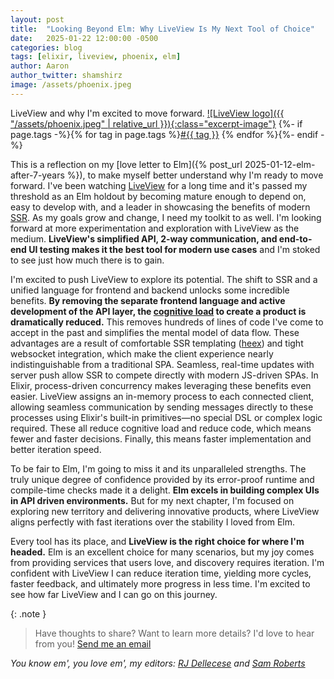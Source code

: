 ```yaml
---
layout: post
title:  "Looking Beyond Elm: Why LiveView Is My Next Tool of Choice"
date:   2025-01-22 12:00:00 -0500
categories: blog
tags: [elixir, liveview, phoenix, elm]
author: Aaron
author_twitter: shamshirz
image: /assets/phoenix.jpeg
---
```

LiveView and why I'm excited to move forward. [![LiveView logo]({{ "/assets/phoenix.jpeg" | relative_url }}){:class="excerpt-image"}](https://hexdocs.pm/phoenix_live_view/welcome.html) {%- if page.tags -%}{% for tag in page.tags %}<a href="{{site.baseurl}}/archive.html#{{tag | slugize}}">#{{ tag }}</a> {% endfor %}{%- endif -%}

<!-- Ends the excerpt text, it includes the image -->


This is a reflection on my [love letter to Elm]({% post_url 2025-01-12-elm-after-7-years %}), to make myself better understand why I'm ready to move forward. I've been watching [LiveView](https://hexdocs.pm/phoenix_live_view/welcome.html) for a long time and it's passed my threshold as an Elm holdout by becoming mature enough to depend on, easy to develop with, and a leader in showcasing the benefits of modern [SSR](https://nextjs.org/docs/pages/building-your-application/rendering/server-side-rendering). As my goals grow and change, I need my toolkit to as well. I'm looking forward at more experimentation and exploration with LiveView as the medium. **LiveView's simplified API, 2-way communication, and end-to-end UI testing makes it the best tool for modern use cases** and I'm stoked to see just how much there is to gain.

I'm excited to push LiveView to explore its potential. The shift to SSR and a unified language for frontend and backend unlocks some incredible benefits. **By removing the separate frontend language and active development of the API layer, the [cognitive load](https://minds.md/zakirullin/cognitive) to create a product is dramatically reduced.** This removes hundreds of lines of code I've come to accept in the past and simplifies the mental model of data flow. These advantages are a result of comfortable SSR templating ([heex](https://hexdocs.pm/phoenix/components.html#heex)) and tight websocket integration, which make the client experience nearly indistinguishable from a traditional SPA. Seamless, real-time updates with server push allow SSR to compete directly with modern JS-driven SPAs. In Elixir, process-driven concurrency makes leveraging these benefits even easier. LiveView assigns an in-memory process to each connected client, allowing seamless communication by sending messages directly to these processes using Elixir's built-in primitives—no special DSL or complex logic required. These all reduce cognitive load and reduce code, which means fewer and faster decisions. Finally, this means faster implementation and better iteration speed.

To be fair to Elm, I'm going to miss it and its unparalleled strengths. The truly unique degree of confidence provided by its error-proof runtime and compile-time checks made it a delight. **Elm excels in building complex UIs in API driven environments.** But for my next chapter, I'm focused on exploring new territory and delivering innovative products, where LiveView aligns perfectly with fast iterations over the stability I loved from Elm.

Every tool has its place, and **LiveView is the right choice for where I'm headed.** Elm is an excellent choice for many scenarios, but my joy comes from providing services that users love, and discovery requires iteration. I'm confident with LiveView I can reduce iteration time, yielding more cycles, faster feedback, and ultimately more progress in less time. I'm excited to see how far LiveView and I can go on this journey.

{: .note }
> Have thoughts to share? Want to learn more details? I'd love to hear from you! [Send me an email](mailto:aaron.a.votre@gmail.com)

*You know em', you love em', my editors: [RJ Dellecese](https://github.com/rjdellecese) and [Sam Roberts](https://github.com/samgqroberts)*
